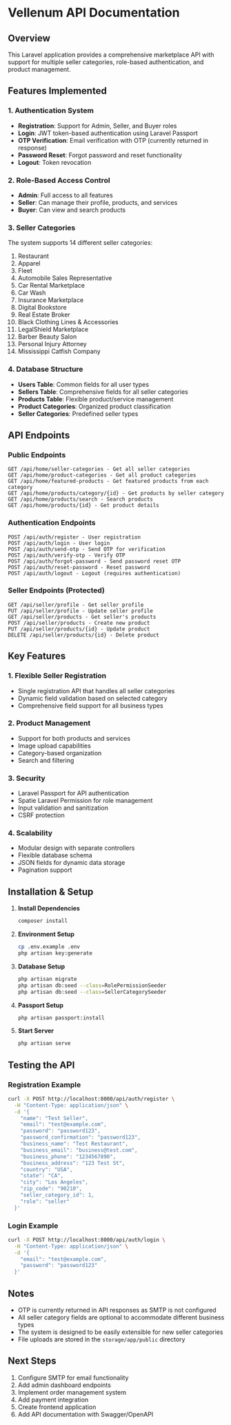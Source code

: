 # Vellenum API Documentation

## Overview
This Laravel application provides a comprehensive marketplace API with support for multiple seller categories, role-based authentication, and product management.

## Features Implemented

### 1. Authentication System
- **Registration**: Support for Admin, Seller, and Buyer roles
- **Login**: JWT token-based authentication using Laravel Passport
- **OTP Verification**: Email verification with OTP (currently returned in response)
- **Password Reset**: Forgot password and reset functionality
- **Logout**: Token revocation

### 2. Role-Based Access Control
- **Admin**: Full access to all features
- **Seller**: Can manage their profile, products, and services
- **Buyer**: Can view and search products

### 3. Seller Categories
The system supports 14 different seller categories:
1. Restaurant
2. Apparel
3. Fleet
4. Automobile Sales Representative
5. Car Rental Marketplace
6. Car Wash
7. Insurance Marketplace
8. Digital Bookstore
9. Real Estate Broker
10. Black Clothing Lines & Accessories
11. LegalShield Marketplace
12. Barber Beauty Salon
13. Personal Injury Attorney
14. Mississippi Catfish Company

### 4. Database Structure
- **Users Table**: Common fields for all user types
- **Sellers Table**: Comprehensive fields for all seller categories
- **Products Table**: Flexible product/service management
- **Product Categories**: Organized product classification
- **Seller Categories**: Predefined seller types

## API Endpoints

### Public Endpoints
```
GET /api/home/seller-categories - Get all seller categories
GET /api/home/product-categories - Get all product categories
GET /api/home/featured-products - Get featured products from each category
GET /api/home/products/category/{id} - Get products by seller category
GET /api/home/products/search - Search products
GET /api/home/products/{id} - Get product details
```

### Authentication Endpoints
```
POST /api/auth/register - User registration
POST /api/auth/login - User login
POST /api/auth/send-otp - Send OTP for verification
POST /api/auth/verify-otp - Verify OTP
POST /api/auth/forgot-password - Send password reset OTP
POST /api/auth/reset-password - Reset password
POST /api/auth/logout - Logout (requires authentication)
```

### Seller Endpoints (Protected)
```
GET /api/seller/profile - Get seller profile
PUT /api/seller/profile - Update seller profile
GET /api/seller/products - Get seller's products
POST /api/seller/products - Create new product
PUT /api/seller/products/{id} - Update product
DELETE /api/seller/products/{id} - Delete product
```

## Key Features

### 1. Flexible Seller Registration
- Single registration API that handles all seller categories
- Dynamic field validation based on selected category
- Comprehensive field support for all business types

### 2. Product Management
- Support for both products and services
- Image upload capabilities
- Category-based organization
- Search and filtering

### 3. Security
- Laravel Passport for API authentication
- Spatie Laravel Permission for role management
- Input validation and sanitization
- CSRF protection

### 4. Scalability
- Modular design with separate controllers
- Flexible database schema
- JSON fields for dynamic data storage
- Pagination support

## Installation & Setup

1. **Install Dependencies**
   ```bash
   composer install
   ```

2. **Environment Setup**
   ```bash
   cp .env.example .env
   php artisan key:generate
   ```

3. **Database Setup**
   ```bash
   php artisan migrate
   php artisan db:seed --class=RolePermissionSeeder
   php artisan db:seed --class=SellerCategorySeeder
   ```

4. **Passport Setup**
   ```bash
   php artisan passport:install
   ```

5. **Start Server**
   ```bash
   php artisan serve
   ```

## Testing the API

### Registration Example
```bash
curl -X POST http://localhost:8000/api/auth/register \
  -H "Content-Type: application/json" \
  -d '{
    "name": "Test Seller",
    "email": "test@example.com",
    "password": "password123",
    "password_confirmation": "password123",
    "business_name": "Test Restaurant",
    "business_email": "business@test.com",
    "business_phone": "1234567890",
    "business_address": "123 Test St",
    "country": "USA",
    "state": "CA",
    "city": "Los Angeles",
    "zip_code": "90210",
    "seller_category_id": 1,
    "role": "seller"
  }'
```

### Login Example
```bash
curl -X POST http://localhost:8000/api/auth/login \
  -H "Content-Type: application/json" \
  -d '{
    "email": "test@example.com",
    "password": "password123"
  }'
```

## Notes

- OTP is currently returned in API responses as SMTP is not configured
- All seller category fields are optional to accommodate different business types
- The system is designed to be easily extensible for new seller categories
- File uploads are stored in the `storage/app/public` directory

## Next Steps

1. Configure SMTP for email functionality
2. Add admin dashboard endpoints
3. Implement order management system
4. Add payment integration
5. Create frontend application
6. Add API documentation with Swagger/OpenAPI
